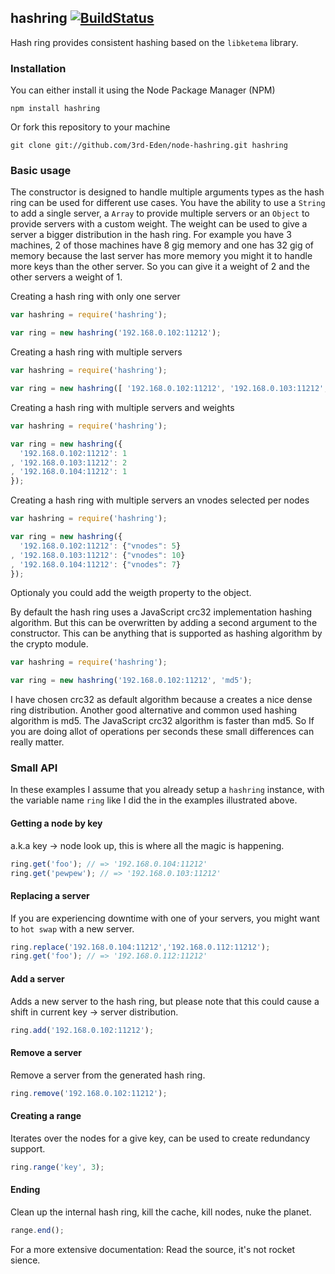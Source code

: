 ## hashring [![BuildStatus](https://secure.travis-ci.org/3rd-Eden/node-hashring.png)](http://travis-ci.org/3rd-Eden/node-hashring)

Hash ring provides consistent hashing based on the `libketema` library.

### Installation

You can either install it using the Node Package Manager (NPM)

    npm install hashring

Or fork this repository to your machine

    git clone git://github.com/3rd-Eden/node-hashring.git hashring

### Basic usage

The constructor is designed to handle multiple arguments types as the hash ring
can be used for different use cases. You have the ability to use a `String` to
add a single server, a `Array` to provide multiple servers or an `Object` to
provide servers with a custom weight. The weight can be used to give a server a
bigger distribution in the hash ring. For example you have 3 machines, 2 of
those machines have 8 gig memory and one has 32 gig of memory because the last
server has more memory you might it to handle more keys than the other server.
So you can give it a weight of 2 and the other servers a weight of 1.

Creating a hash ring with only one server

```javascript
var hashring = require('hashring');

var ring = new hashring('192.168.0.102:11212');
```

Creating a hash ring with multiple servers

```javascript
var hashring = require('hashring');

var ring = new hashring([ '192.168.0.102:11212', '192.168.0.103:11212', '192.168.0.104:11212']);
```

Creating a hash ring with multiple servers and weights

```javascript
var hashring = require('hashring');

var ring = new hashring({
  '192.168.0.102:11212': 1
, '192.168.0.103:11212': 2
, '192.168.0.104:11212': 1
});
```

Creating a hash ring with multiple servers an vnodes selected per nodes

```javascript
var hashring = require('hashring');

var ring = new hashring({
  '192.168.0.102:11212': {"vnodes": 5}
, '192.168.0.103:11212': {"vnodes": 10}
, '192.168.0.104:11212': {"vnodes": 7}
});
```
Optionaly you could add the weigth property to the object.

By default the hash ring uses a JavaScript crc32 implementation hashing
algorithm. But this can be overwritten by adding a second argument to the
constructor. This can be anything that is supported as hashing algorithm by the
crypto module.

```javascript
var hashring = require('hashring');

var ring = new hashring('192.168.0.102:11212', 'md5');
```

I have chosen crc32 as default algorithm because a creates a nice dense ring
distribution. Another good alternative and common used hashing algorithm is md5.
The JavaScript crc32 algorithm is faster than md5. So If you are doing allot of
operations per seconds these small differences can really matter.

### Small API

In these examples I assume that you already setup a `hashring` instance, with
the variable name `ring` like I did the in the examples illustrated above.

#### Getting a node by key
a.k.a key -> node look up, this is where all the magic is happening.

```javascript
ring.get('foo'); // => '192.168.0.104:11212'
ring.get('pewpew'); // => '192.168.0.103:11212'
```

#### Replacing a server
If you are experiencing downtime with one of your servers, you might want to
`hot swap` with a new server.

```javascript
ring.replace('192.168.0.104:11212','192.168.0.112:11212');
ring.get('foo'); // => '192.168.0.112:11212'
```

#### Add a server
Adds a new server to the hash ring, but please note that this could cause a
shift in current key -> server distribution.

```javascript
ring.add('192.168.0.102:11212');
```

#### Remove a server
Remove a server from the generated hash ring.

```javascript
ring.remove('192.168.0.102:11212');
```

#### Creating a range
Iterates over the nodes for a give key, can be used to create redundancy support.

```javascript
ring.range('key', 3);
```

#### Ending
Clean up the internal hash ring, kill the cache, kill nodes, nuke the planet.

```javascript
range.end();
```

For a more extensive documentation: Read the source, it's not rocket sience.
